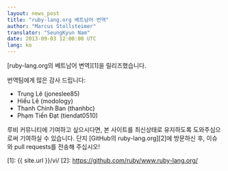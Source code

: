 ```yaml
---
layout: news_post
title: "ruby-lang.org 베트남어 번역"
author: "Marcus Stollsteimer"
translator: "SeungKyun Nam"
date: 2013-09-03 12:00:00 UTC
lang: ko
---
```


[ruby-lang.org의 베트남어 변역][1]을 릴리즈했습니다.

번역팀에게 많은 감사 드립니다:

 * Trung Lê (joneslee85)
 * Hiếu Lê (modology)
 * Thanh Chinh Ban (thanhbc)
 * Phạm Tiến Đạt (tiendat0510)

루비 커뮤니티에 기여하고 싶으시다면, 
본 사이트를 최신상태로 유지하도록 도와주심으로써 기여하실 수 있습니다.
단지 [GitHub의 ruby-lang.org][2]에 방문하신 후, 이슈와 pull requests를 전송해 주십시오!

[1]: {{ site.url }}/vi/
[2]: https://github.com/ruby/www.ruby-lang.org/
